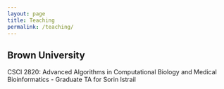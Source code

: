 ```yaml
---
layout: page
title: Teaching
permalink: /teaching/
---
```


## Brown University

CSCI 2820: Advanced Algorithms in Computational Biology and Medical Bioinformatics - Graduate TA for Sorin Istrail